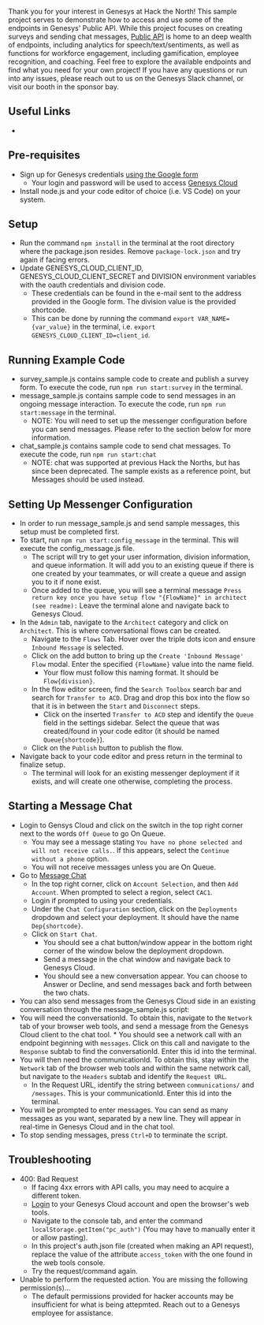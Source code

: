 Thank you for your interest in Genesys at Hack the North! This sample project serves to demonstrate how to access and use some of the endpoints in Genesys' Public API.
While this project focuses on creating surveys and sending chat messages, [Public API](https://developer.genesys.cloud/devapps/api-explorer) is home to an deep wealth of endpoints, including analytics for speech/text/sentiments, as well as functions for workforce engagement, including gamification, employee recognition, and coaching. Feel free to explore the available endpoints and find what you need for your own project!
If you have any questions or run into any issues, please reach out to us on the Genesys Slack channel, or visit our booth in the sponsor bay.

Useful Links
--------------
* 

Pre-requisites
--------------
* Sign up for Genesys credentials [using the Google form](https://docs.google.com/forms/d/e/1FAIpQLSePwX8jftX8SWIP5io7bOiZntXZl2CwYU-U7sTLcK4FKpRjkQ/viewform)
  * Your login and password will be used to access [Genesys Cloud](https://login.cac1.pure.cloud/)
* Install node.js and your code editor of choice (i.e. VS Code) on your system.

Setup
-------------------
* Run the command `npm install` in the terminal at the root directory where the package.json resides. Remove `package-lock.json` and try again if facing errors.
* Update GENESYS_CLOUD_CLIENT_ID, GENESYS_CLOUD_CLIENT_SECRET and DIVISION environment variables with the oauth credentials and division code.
  * These credentials can be found in the e-mail sent to the address provided in the Google form. The division value is the provided shortcode.
  * This can be done by running the command `export VAR_NAME={var_value}` in the terminal, i.e. `export GENESYS_CLOUD_CLIENT_ID=client_id`.

Running Example Code
-------------------
* survey_sample.js contains sample code to create and publish a survey form. To execute the code, run `npm run start:survey` in the terminal.
* message_sample.js contains sample code to send messages in an ongoing message interaction. To execute the code, run `npm run start:message` in the terminal.
  * NOTE: You will need to set up the messenger configuration before you can send messages. Please refer to the section below for more information. 
* chat_sample.js contains sample code to send chat messages. To execute the code, run `npm run start:chat`
  * NOTE: chat was supported at previous Hack the Norths, but has since been deprecated. The sample exists as a reference point, but Messages should be used instead. 

Setting Up Messenger Configuration
----------------------------------
* In order to run message_sample.js and send sample messages, this setup must be completed first.
* To start, run `npm run start:config_message` in the terminal. This will execute the config_message.js file.
  * The script will try to get your user information, division information, and queue information. It will add you to an existing queue if there is one created by your teammates, or will create a queue and assign you to it if none exist.
  * Once added to the queue, you will see a terminal message `Press return key once you have setup flow "{FlowName}" in architect (see readme):` Leave the terminal alone and navigate back to Genesys Cloud.
* In the `Admin` tab, navigate to the `Architect` category and click on `Architect`. This is where conversational flows can be created.
  * Navigate to the `Flows` Tab. Hover over the triple dots icon and ensure `Inbound Message` is selected.
  * Click on the add button to bring up the `Create 'Inbound Message' Flow` modal. Enter the specified `{FlowName}` value into the name field.
    * Your flow must follow this naming format. It should be `Flow{division}`.
  * In the flow editor screen, find the `Search Toolbox` search bar and search for `Transfer to ACD`. Drag and drop this box into the flow so that it is in between the `Start` and `Disconnect` steps.
    * Click on the inserted `Transfer to ACD` step and identify the `Queue` field in the settings sidebar. Select the queue that was created/found in your code editor (it should be named `Queue{shortcode}`).
  * Click on the `Publish` button to publish the flow.
* Navigate back to your code editor and press return in the terminal to finalize setup.
  * The terminal will look for an existing messenger deployment if it exists, and will create one otherwise, completing the process.

Starting a Message Chat
----------------------
* Login to Gensys Cloud and click on the switch in the top right corner next to the words `Off Queue` to go On Queue.
  * You may see a message stating `You have no phone selected and will not receive calls.`. If this appears, select the `Continue without a phone` option.
  * You will not receive messages unless you are On Queue.
* Go to [Message Chat](https://developer.genesys.cloud/devapps/web-messenger)
  * In the top right corner, click on `Account Selection`, and then `Add Account`. When prompted to select a region, select `CAC1`.
  * Login if prompted to using your credentials.
  * Under the `Chat Configuration` section, click on the `Deployments` dropdown and select your deployment. It should have the name `Dep{shortcode}`.
  * Click on `Start Chat`.
    * You should see a chat button/window appear in the bottom right corner of the window below the deployment dropdown.
    *  Send a message in the chat window and navigate back to Genesys Cloud.
    *  You should see a new conversation appear. You can choose to Answer or Decline, and send messages back and forth between the two chats.
*  You can also send messages from the Genesys Cloud side in an existing conversation through the message_sample.js script:
  *  You will need the conversationId. To obtain this, navigate to the `Network` tab of your browser web tools, and send a message from the Genesys Cloud client to the chat tool.
    *  You should see a network call with an endpoint beginning with `messages`. Click on this call and navigate to the `Response` subtab to find the conversationId. Enter this id into the terminal.
  * You will then need the communicationId. To obtain this, stay within the `Network` tab of the browser web tools and within the same network call, but navigate to the `Headers` subtab and identify the `Request URL`.
    * In the Request URL, identify the string between `communications/` and `/messages`. This is your communicationId. Enter this id into the terminal.
  * You will be prompted to enter messages. You can send as many messages as you want, separated by a new line. They will appear in real-time in Genesys Cloud and in the chat tool.
  * To stop sending messages, press `Ctrl+D` to terminate the script. 
      
Troubleshooting
---------------
* 400: Bad Request
  * If facing 4xx errors with API calls, you may need to acquire a different token.
  * [Login](https://login.cac1.pure.cloud/) to your Genesys Cloud account and open the browser's web tools.
  * Navigate to the console tab, and enter the command `localStorage.getItem("pc_auth")` (You may have to manually enter it or allow pasting).
  * In this project's auth.json file (created when making an API request), replace the value of the attribute `access_token` with the one found in the web tools console.
  * Try the request/command again.
* Unable to perform the requested action. You are missing the following permission(s)...
  * The default permissions provided for hacker accounts may be insufficient for what is being attepmted. Reach out to a Genesys employee for assistance.
